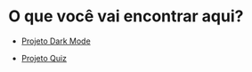 # O que você vai encontrar aqui?

* [Projeto Dark Mode](https://allsilveira.github.io/dark-mode-project/)

* [Projeto Quiz](https://allsilveira.github.io/quiz-project/)
